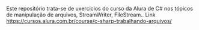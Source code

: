 Este repositório trata-se de uxercicios do curso da Alura de C# nos tópicos de manipulação de arquivos, StreamWriter, FileStream..
Link  https://cursos.alura.com.br/course/c-sharp-trabalhando-arquivos/
